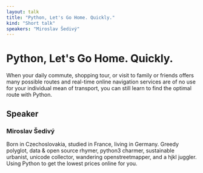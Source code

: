 ```yaml
---
layout: talk
title: "Python, Let's Go Home. Quickly."
kind: "Short talk"
speakers: "Miroslav Šedivý"
---
```


# Python, Let's Go Home. Quickly.

When your daily commute, shopping tour, or visit to family or friends offers many possible routes and real-time online navigation services are of no use for your individual mean of transport, you can still learn to find the optimal route with Python.

## Speaker

### Miroslav Šedivý

Born in Czechoslovakia, studied in France, living in Germany. Greedy polyglot, data & open source rhymer, python3 charmer, sustainable urbanist, unicode collector, wandering openstreetmapper, and a hjkl juggler. Using Python to get the lowest prices online for you.
